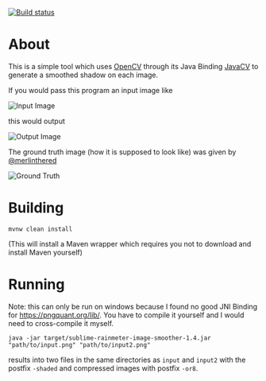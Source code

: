 [![Build status](https://ci.appveyor.com/api/projects/status/mmsc7ltsi4dq3cw2/branch/master?svg=true)](https://ci.appveyor.com/project/thatsIch/sublime-rainmeter-image-smoother/branch/master)

About
=====
This is a simple tool which uses [OpenCV](http://opencv.org/) through its Java Binding [JavaCV](https://github.com/bytedeco/javacv) to generate a smoothed shadow on each image.

If you would pass this program an input image like

![Input Image](https://cloud.githubusercontent.com/assets/2210496/20466360/477b74a0-af72-11e6-8279-fcd6fb8999f2.png)

this would output

![Output Image](https://cloud.githubusercontent.com/assets/2210496/20466368/5e35aff8-af72-11e6-8d7b-93b3184efd43.png)

The ground truth image (how it is supposed to look like) was given by [@merlinthered](https://github.com/merlinthered)

![Ground Truth](https://cloud.githubusercontent.com/assets/2210496/20466364/559b668a-af72-11e6-8dfc-dbd7e03d5825.png)

Building
========
    mvnw clean install

(This will install a Maven wrapper which requires you not to download and install Maven yourself)

Running
=======
Note: this can only be run on windows because I found no good JNI Binding for https://pngquant.org/lib/. You have to compile it yourself and I would need to cross-compile it myself.

    java -jar target/sublime-rainmeter-image-smoother-1.4.jar "path/to/input.png" "path/to/input2.png"
        
results into two files in the same directories as `input` and `input2` with the postfix `-shaded` and compressed images with postfix `-or8`.
